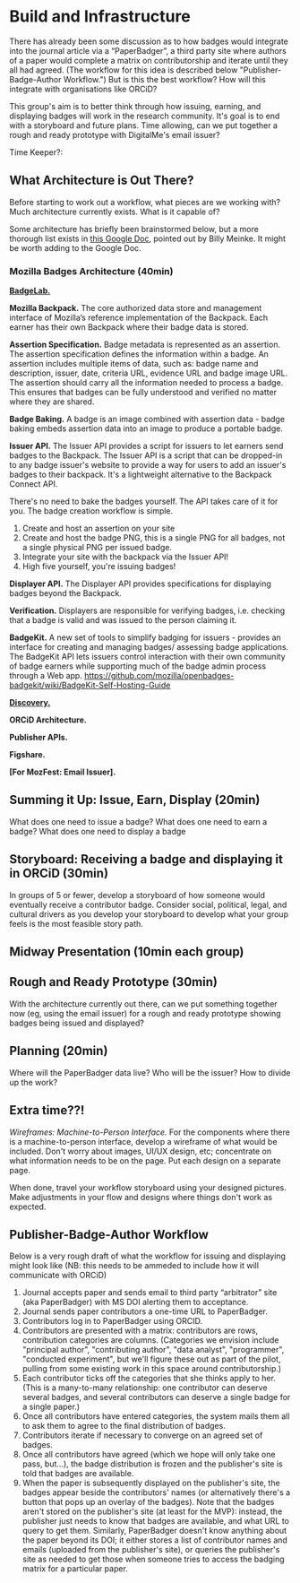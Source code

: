 # Build and Infrastructure
There has already been some discussion as to how badges would integrate into the journal article via a “PaperBadger”, a third party site where authors of a paper would complete a matrix on contributorship and iterate until they all had agreed. (The workflow for this idea is described below "Publisher-Badge-Author Workflow.") But is this the best workflow? How will this integrate with organisations like ORCiD? 

This group's aim is to better think through how issuing, earning, and displaying badges will work in the research community. It's goal is to end with a storyboard and future plans. Time allowing, can we put together a rough and ready prototype with DigitalMe's email issuer?

Time Keeper?: 


## What Architecture is Out There?

Before starting to work out a workflow, what pieces are we working with? Much architecture currently exists. What is it capable of?

Some architecture has briefly been brainstormed below, but a more thorough list exists in [this Google Doc](https://docs.google.com/spreadsheet/ccc?key=0AsHml-k4XnX7dHJQSDBrdUphYlprc1N0N09KMzFzckE&usp=drive_web#gid=0), pointed out by Billy Meinke. It might be worth adding to the Google Doc.

### Mozilla Badges Architecture (40min)

[**BadgeLab.**](http://badgelab.herokuapp.com/)

**Mozilla Backpack.**
The core authorized data store and management interface of Mozilla’s reference implementation of the Backpack. Each earner has their own Backpack where their badge data is stored.

**Assertion Specification.**
Badge metadata is represented as an assertion. The assertion specification defines the information within a badge. An assertion includes multiple items of data, such as: badge name and description, issuer, date, criteria URL, evidence URL and badge image URL. The assertion should carry all the information needed to process a badge. This ensures that badges can be fully understood and verified no matter where they are shared.

**Badge Baking.**
A badge is an image combined with assertion data - badge baking embeds assertion data into an image to produce a portable badge.

**Issuer API.**
The Issuer API provides a script for issuers to let earners send badges to the Backpack. The Issuer API is a script that can be dropped-in to any badge issuer's website to provide a way for users to add an issuer's badges to their backpack. It's a lightweight alternative to the Backpack Connect API.

There's no need to bake the badges yourself. The API takes care of it for you. The badge creation workflow is simple.
1. Create and host an assertion on your site
2. Create and host the badge PNG, this is a single PNG for all badges, not a single physical PNG per issued badge.
3. Integrate your site with the backpack via the Issuer API!
4. High five yourself, you're issuing badges!

**Displayer API.**
The Displayer API provides specifications for displaying badges beyond the Backpack.

**Verification.**
Displayers are responsible for verifying badges, i.e. checking that a badge is valid and was issued to the person claiming it.

**BadgeKit.**
A new set of tools to simplify badging for issuers - provides an interface for creating and managing badges/ assessing badge applications. The BadgeKit API lets issuers control interaction with their own community of badge earners while supporting much of the badge admin process through a Web app.
https://github.com/mozilla/openbadges-badgekit/wiki/BadgeKit-Self-Hosting-Guide


[**Discovery.**](http://discover.openbadges.org/)

**ORCiD Architecture.**

**Publisher APIs.**

**Figshare.**

**[For MozFest: Email Issuer].**

## Summing it Up: Issue, Earn, Display (20min) 
What does one need to issue a badge?
What does one need to earn a badge?
What does one need to display a badge

## Storyboard: Receiving a badge and displaying it in ORCiD (30min)
In groups of 5 or fewer, develop a storyboard of how someone would eventually receive a contributor badge. Consider social, political, legal, and cultural drivers as you develop your storyboard to develop what your group feels is the most feasible story path.

## Midway Presentation (10min each group)

## Rough and Ready Prototype (30min)
With the architecture currently out there, can we put something together now (eg, using the email issuer) for a rough and ready prototype showing badges being issued and displayed?

## Planning (20min)
Where will the PaperBadger data live?
Who will be the issuer?
How to divide up the work?



## Extra time??!
*Wireframes: Machine-to-Person Interface.*
For the components where there is a machine-to-person interface, develop a wireframe of what would be included. Don't worry about images, UI/UX design, etc; concentrate on what information needs to be on the page. Put each design on a separate page. 

When done, travel your workflow storyboard using your designed pictures. Make adjustments in your flow and designs where things don't work as expected.

## Publisher-Badge-Author Workflow
Below is a very rough draft of what the workflow for issuing and displaying might look like (NB: this needs to be ammeded to include how it will communicate with ORCiD)

1. Journal accepts paper and sends email to third party “arbitrator” site (aka PaperBadger) with MS DOI alerting them to acceptance.
2. Journal sends paper contributors a one-time URL to PaperBadger.
3. Contributors log in to PaperBadger using ORCID. 
4. Contributors are presented with a matrix: contributors are rows, contribution categories are columns. (Categories we envision include "principal author", "contributing author", "data analyst", "programmer", "conducted experiment", but we'll figure these out as part of the pilot, pulling from some existing work in this space around contributorship.)
5. Each contributor ticks off the categories that she thinks apply to her.  (This is a many-to-many relationship: one contributor can deserve several badges, and several contributors can deserve a single badge for a single paper.)
6. Once all contributors have entered categories, the system mails them all to ask them to agree to the final distribution of badges.
7. Contributors iterate if necessary to converge on an agreed set of badges.
8. Once all contributors have agreed (which we hope will only take one pass, but...), the badge distribution is frozen and the publisher's site is told that badges are available.
9. When the paper is subsequently displayed on the publisher's site, the badges appear beside the contributors' names (or alternatively there's a button that pops up an overlay of the badges).
Note that the badges aren't stored on the publisher's site (at least for the MVP): instead, the publisher just needs to know that badges are available, and what URL to query to get them. Similarly, PaperBadger doesn't know anything about the paper beyond its DOI; it either stores a list of contributor names and emails (uploaded from the publisher's site), or queries the publisher's site as needed to get those when someone tries to access the badging matrix for a particular paper.
